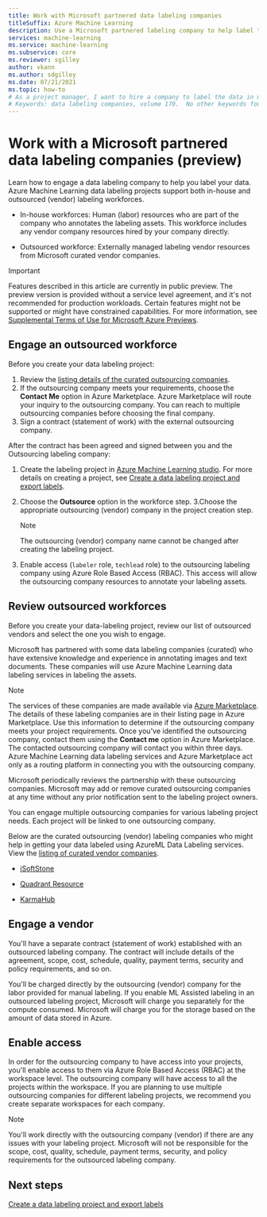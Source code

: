 ```yaml
---
title: Work with Microsoft partnered data labeling companies
titleSuffix: Azure Machine Learning
description: Use a Microsoft partnered labeling company to help label the data in your data labeling project
services: machine-learning
ms.service: machine-learning
ms.subservice: core
ms.reviewer: sgilley
author: vkann
ms.author: sdgilley
ms.date: 07/21/2021
ms.topic: how-to
# As a project manager, I want to hire a company to label the data in my data labeling project
# Keywords: data labeling companies, volume 170.  No other keywords found. 
---
```


# Work with a Microsoft partnered data labeling companies (preview)

Learn how to engage a data labeling company to help you label your data. Azure Machine Learning data labeling projects support both in-house and outsourced (vendor) labeling workforces.  

* In-house workforces: Human (labor) resources who are part of the company who annotates the labeling assets. This workforce includes any vendor company resources hired by your company directly.

* Outsourced workforce: Externally managed labeling vendor resources from Microsoft curated vendor companies.

> [!IMPORTANT]
> Features described in this article are currently in public preview.
> The preview version is provided without a service level agreement, and it's not recommended for production workloads. Certain features might not be supported or might have constrained capabilities.
> For more information, see [Supplemental Terms of Use for Microsoft Azure Previews](https://azure.microsoft.com/support/legal/preview-supplemental-terms/).

## Engage an outsourced workforce

Before you create your data labeling project:

1. Review the [listing details of the curated outsourcing companies](#review).
1. If the outsourcing company meets your requirements, choose the **Contact Me** option in Azure Marketplace. Azure Marketplace will route your inquiry to the outsourcing company. You can reach to multiple outsourcing companies before choosing the final company.
1. Sign a contract (statement of work) with the external outsourcing  company.

After the contract has been agreed and signed between you and the Outsourcing labeling company:

1. Create the labeling project in [Azure Machine Learning studio](https://ml.azure.com). For more details on creating a project, see [Create a data labeling project and export labels](how-to-create-labeling-projects.md).
2. Choose the **Outsource** option in the workforce step.
3.Choose the appropriate outsourcing (vendor) company in the project creation step.

    > [!NOTE]
    > The outsourcing (vendor) company name cannot be changed after creating the labeling project.

1. Enable access (`labeler` role, `techlead` role)  to the outsourcing labeling company using Azure Role Based Access (RBAC). This access will allow the outsourcing company resources to annotate your labeling assets.


## <a name="review"></a> Review outsourced workforces

Before you create your data-labeling project, review our list of outsourced vendors and select the one you wish to engage.

Microsoft has partnered with some data labeling companies (curated) who have extensive knowledge and experience in annotating images and text documents. These companies will use Azure Machine Learning data labeling services in labeling the assets.  

> [!NOTE]
> The services of these companies are made available via [Azure Marketplace](https://azure.microsoft.com/). The details of these labeling companies are in their listing page in Azure Marketplace. Use this information to determine if the outsourcing company meets your project requirements. Once you've identified the outsourcing company, contact them using the **Contact me** option in Azure Marketplace. The contacted outsourcing company will contact you within three days. Azure Machine Learning data labeling services and Azure Marketplace act only as a routing platform in connecting you with the outsourcing company.

Microsoft periodically reviews the partnership with these outsourcing companies. Microsoft may add or remove curated outsourcing companies at any time without any prior notification sent to the labeling project owners. 

You can engage multiple outsourcing companies for various labeling project needs. Each project will be linked to one outsourcing company. 

Below are the curated outsourcing (vendor) labeling companies who might help in getting your data labeled using AzureML Data Labeling services. View the [listing of curated vendor companies]().

* [iSoftStone]() 

* [Quadrant Resource]()

* [KarmaHub]()

## Engage a vendor

You'll have a separate contract (statement of work) established with an outsourced labeling company. The contract will include details of the agreement, scope, cost, schedule, quality, payment terms, security and policy requirements, and so on.

You'll be charged directly by the outsourcing (vendor) company for the labor provided for manual labeling. If you enable ML Assisted labeling in an outsourced labeling project, Microsoft will charge you separately for the compute consumed. Microsoft will charge you for the storage based on the amount of data stored in Azure.

## Enable access

In order for the outsourcing company to have access into your projects, you'll enable access to them via Azure Role Based Access (RBAC) at the workspace level. The outsourcing company will have access to all the projects within the workspace. If you are planning to use multiple outsourcing companies for different labeling projects, we recommend you create separate workspaces for each company. 

> [!NOTE]
> You'll work directly with the outsourcing company (vendor) if there are any issues with your labeling project. Microsoft will not be responsible for the scope, cost, quality, schedule, payment terms, security, and policy requirements for the outsourced labeling company.  

## Next steps

[Create a data labeling project and export labels](how-to-create-labeling-projects.md)